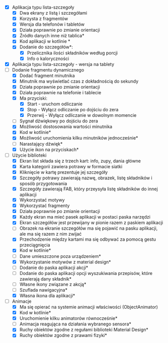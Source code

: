 - [x] Aplikacja typu lista-szczegoły
    - [x] Dwa ekrany z listą i szczegółami
    - [x] Korzysta z fragmentów
    - [x] Wersja dla telefonów i tabletów
    - [x] Działa poprawnie po zmianie orientacji
    - [x] Źródło danych inne niż tablica\*
    - [x] Kod aplikacji w kotlinie \*
    - [x] Dodanie do szczegółów\*:
        - [x] Przelicznika ilości składników według porcji
        - [x] Info o kaloryczności
- [x] Aplikacja typu lista-szczegoły - wersja na tablety
- [ ] Dodanie fragmentu dynamicznego
    - [x] Dodać fragment minutnika
    - [x] Minutnik ma wyświetlać czas z dokładnością do sekundy
    - [x] Działa poprawnie po zmianie orientacji
    - [x] Działa poprawnie na telefonie i tablecie
    - [x] Ma przyciski:
        - [x] Start - uruchom odliczanie
        - [x] Stop - Wyłącz odliczanie po dojściu do zera
        - [x] Przerwij - Wyłącz odliczanie w dowolnym momencie
    - [ ] Sygnał dźwiękowy po dojściu do zera
    - [x] Możliwość dostosowania wartości minutnika
    - [x] Kod w kotlinie\*
    - [x] Możliwość uruchomienia kilku minutników jednocześnie\*
    - [ ] Narastający dźwięk\*
    - [x] Użycie ikon na przyciskach\*
- [ ] Użycie biblioteki
    - [x] Ekran list składa się z trzech kart: info, zupy, dania główne
    - [x] Karta kategorii zawiera potrawy w formacie siatki
    - [x] Kliknięcie w kartę prezentuje jej szczegóły
    - [x] Szczegóły potrawy zawierają nazwę, obrazek, listę składników i sposób przygotowania
    - [x] Szczegóły zawierają FAB, który przeysyła listę składników do innej aplikacji
    - [x] Wykorzystać motywy
    - [x] Wykorzystać fragmenty
    - [x] Działa poprawnie po zmianie orientacji
    - [x] Każdy ekran ma mieć pasek aplikacji w postaci paska narzędzi
    - [x] Ekran szczegółów jest przewijany w pionie razem z paskiem aplikacji
    - [ ] Obrazek na ekranie szczegółów ma się pojawić na pasku aplikacji, ale ma się razem z nim
      zwijać
    - [x] Przechodzenie między kartami ma się odbywać za pomocą gestu przeciągnięcia
    - [x] Kod w kotlinie\*
    - [ ] Dane umieszczone poza urządzeniem\*
    - [x] Wykorzystanie motywów z material design\*
    - [ ] Dodanie do paska aplikacji akcji\*
    - [ ] Dodanie do paska aplikacji opcji wyszukiwania przepisów, które zawierają dany składnik\*
    - [ ] Własne ikony związane z akcją\*
    - [ ] Szuflada nawigacyjna\*
    - [x] Własna ikona dla aplikacji\*
- [ ] Animacje
    - [x] Ma się opierać na systemie animacji właściwości (ObjectAnimator)
    - [x] Kod w kotlinie\*
    - [x] Uruchomienie kilku animatorów równocześnie\*
    - [ ] Animacja reagująca na działania wybranego sensora\*
    - [x] Ruchy obiektów zgodne z regułami biblioteki Material Design\*
    - [x] Ruchy obiektów zgodne z prawami fizyki\*
